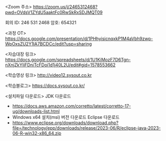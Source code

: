 <Zoom 주소>
https://zoom.us/j/2465312468?pwd=OVdsV1ZYdU5aaktFc0RwSkRxSDJMQT09

회의 ID: 246 531 2468
암호: 654321

<과정 OT>
https://docs.google.com/presentation/d/1PHhyisicnqxkP1M4aVbh9zwp-WpOxsZU2Y1IA7BCDCc/edit?usp=sharing

<자습대장 링크>
https://docs.google.com/spreadsheets/d/1U1KiMozF7D6Tgn-nXnjZkYIiFDniTcFDoi1d1j40L2U/edit#gid=1578553662

<학습영상 링크>
http://video12.sysout.co.kr

<학습블로그>
https://docs.sysout.co.kr/

<설치파일 다운로드>
JDK 다운로드
- https://docs.aws.amazon.com/corretto/latest/corretto-17-ug/downloads-list.html
- Windows x64 설치(msi) 버전 다운로드
Eclipse 다운로드
- https://www.eclipse.org/downloads/download.php?file=/technology/epp/downloads/release/2023-06/R/eclipse-java-2023-06-R-win32-x86_64.zip

